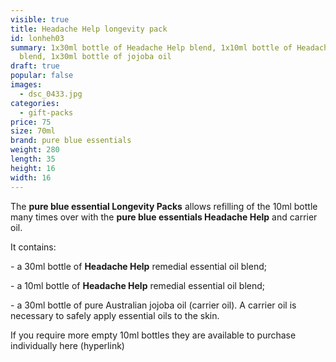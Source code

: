```yaml
---
visible: true
title: Headache Help longevity pack
id: lonheh03
summary: 1x30ml bottle of Headache Help blend, 1x10ml bottle of Headache Help
  blend, 1x30ml bottle of jojoba oil
draft: true
popular: false
images:
  - dsc_0433.jpg
categories:
  - gift-packs
price: 75
size: 70ml
brand: pure blue essentials
weight: 280
length: 35
height: 16
width: 16
---
```

The **pure blue essential Longevity Packs** allows refilling of the 10ml bottle many times over with the **pure blue essentials Headache Help** and carrier oil. 

It contains:

\- a 30ml bottle of **Headache Help** remedial essential oil blend;

\- a 10ml bottle of **Headache Help** remedial essential oil blend;

\- a 30ml bottle of pure Australian jojoba oil (carrier oil). A carrier oil is necessary to safely apply essential oils to the skin.

If you require more empty 10ml bottles they are available to purchase individually here (hyperlink)